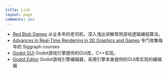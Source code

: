 ```yaml
---
title: Link
layout: page
comments: yes
---
```



- [Red Blob Games](http://www.redblobgames.com/) 从业多年的老司机，深入浅出讲解常用游戏逻辑编程算法。
- [Advances in Real-Time Rendering in 3D Graphics and Games](http://advances.realtimerendering.com/) 专门收集每年的 Siggraph courses
- [Godot GUI](https://github.com/godotengine/godot/tree/master/scene/gui) Godot游戏引擎提供的GUI库，C++实现。
- [Godot Editor](https://github.com/godotengine/godot/tree/master/tools/editor) Godot游戏引擎编辑器，采用引擎本身提供的GUI库实现的编辑器
